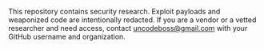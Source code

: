 This repository contains security research. 
Exploit payloads and weaponized code are intentionally redacted. 
If you are a vendor or a vetted researcher and need access, 
contact uncodeboss@gmail.com with your GitHub username and organization.
